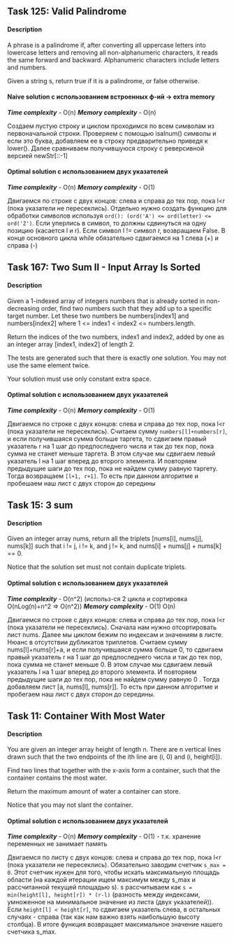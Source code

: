 ## Task 125: Valid Palindrome

#### Description

A phrase is a palindrome if, after converting all uppercase letters into lowercase 
letters and removing all non-alphanumeric characters, it reads the same forward and backward. 
Alphanumeric characters include letters and numbers.

Given a string s, return true if it is a palindrome, or false otherwise.

#### Naive solution c использованием встроенных ф-ий -> extra memory
***Time complexity*** - O(n)
***Memory complexity*** - O(n)

Создаем пустую строку и циклом проходимся по всем символам из первоначальной строки. 
Проверяем с помощью isalnum() символы и если это буква, добавляем ее в строку предварительно 
приведя к lower(). Далее сравниваем получившуюся строку с реверсивной версией newStr[::-1]

#### Optimal solution c использованием двух указателей
***Time complexity*** - O(n)
***Memory complexity*** - O(1)

Двигаемся по строке с двух концов: слева и справа до тех пор,
пока l<r (пока указатели не пересеклись). Отдельно нужно создать функцию для обработки символов 
используя `ord(): (ord('A') <= ord(letter) <= ord('Z')`. Если уперлись в символ, 
то должны сдвинуться на одну позицию (касается l и r). Если символ l != символ r, возвращаем False.
В конце основного цикла while обязательно сдвигаемся на 1 слева (+) и справа (-)


## Task 167: Two Sum II - Input Array Is Sorted

#### Description

Given a 1-indexed array of integers numbers that is already sorted in non-decreasing order, 
find two numbers such that they add up to a specific target number. 
Let these two numbers be numbers[index1] and numbers[index2] 
where 1 <= index1 < index2 <= numbers.length.

Return the indices of the two numbers, index1 and index2, added by one as an integer 
array [index1, index2] of length 2.

The tests are generated such that there is exactly one solution. 
You may not use the same element twice.

Your solution must use only constant extra space.

#### Optimal solution c использованием двух указателей
***Time complexity*** - O(n)
***Memory complexity*** - O(1)


Двигаемся по строке с двух концов: слева и справа до тех пор, пока l<r 
(пока указатели не пересеклись).
Считаем сумму `numbers[l]+numbers[r]`, и если получившаяся сумма больше таргета, 
то сдвигаем правый указатель r на 1 шаг до предпоследнего числа и так до тех пор, пока сумма 
не станет меньше таргета. В этом случае мы сдвигаем левый указатель l на 1 шаг вперед до второго 
элемента. И повторяем предыдущие шаги до тех пор, пока не найдем сумму равную таргету. 
Тогда возвращаем `[l+1, r+1]`. То есть при данном алгоритме и пробешаем наш лист с двух сторон до 
середины



## Task 15: 3 sum

#### Description


Given an integer array nums, return all the triplets [nums[i], nums[j], nums[k]] 
such that i != j, i != k, and j != k, and nums[i] + nums[j] + nums[k] == 0.

Notice that the solution set must not contain duplicate triplets.


#### Optimal solution c использованием двух указателей

***Time complexity*** - O(n^2) (использ-ся 2 цикла и сортировка O(nLog(n)+n^2 => O(n^2))
***Memory complexity*** -  O(1) O(n)


Двигаемся по строке с двух концов: слева и справа до тех пор, пока l<r (пока указатели 
не пересеклись). Сначала нам нужно отсортировать лист nums. Далее мы циклом бежим по индексам 
и значениям в листе. Нюанс в отсутствии дубликатов триплетов.
 Считаем сумму nums[l]+nums[r]+a, и если получившаяся сумма больше 0, то сдвигаем правый 
указатель r на 1 шаг до предпоследнего числа и так до тех пор, пока сумма не станет меньше 0. 
В этом случае мы сдвигаем левый указатель l на 1 шаг вперед до второго элемента. И повторяем 
предыдущие шаги до тех пор, пока не найдем сумму равную 0 . 
Тогда добавляем лист [a, nums[l], nums[r]]. То есть при данном алгоритме и пробегаем наш лист 
с двух сторон до середины.



## Task 11: Container With Most Water

#### Description

You are given an integer array height of length n. There are n vertical lines drawn such 
that the two endpoints of the ith line are (i, 0) and (i, height[i]).

Find two lines that together with the x-axis form a container, such that the container contains 
the most water.

Return the maximum amount of water a container can store.

Notice that you may not slant the container.

#### Optimal solution c использованием двух указателей

***Time complexity*** - O(n) 
***Memory complexity*** -  O(1) - т.к. хранение переменных не занимает память

Двигаемся по листу с двух концов: слева и справа до тех пор, пока l<r 
(пока указатели не пересеклись).
Обязательно заводим счетчик `s_max = 0`. Этот счетчик нужен для того, чтобы искать 
максимальную площадь области (на каждой итерации ищем максимум между s_max и рассчитанной 
текущей площадью s). s рассчитываем как `s = min(height[l], height[r]) * (r-l)`
(разность между индексами, умноженное на минимальное значение из листа (двух указателей)). 
Если `height[l] < height[r]`, то сдвигаем указатель слева, в остальных случаях - справа 
(так как нам важно взять наибольшую высоту столбца). 
В итоге функция возвращает максимальное значение нашего счетчика s_max.

